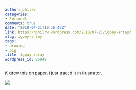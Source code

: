 ```yaml
---
author: philrw
categories:
- Personal
comments: true
date: "2010-07-21T19:36:42Z"
link: https://philrw.wordpress.com/2010/07/21/igpay-artay/
slug: igpay-artay
tags:
- drawing
- pig
title: Igpay Artay
wordpress_id: 86049
---
```


K drew this on paper, I just traced it in Illustrator.

[![](/images/babe.gif)](/images/babe.gif)
